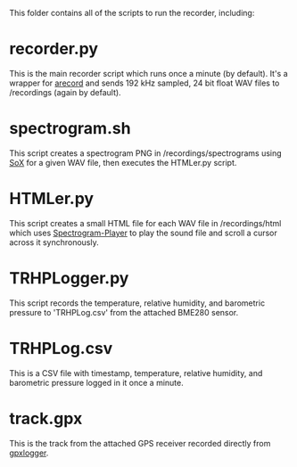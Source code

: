 This folder contains all of the scripts to run the recorder, including:

# recorder.py
This is the main recorder script which runs once a minute (by default). It's a wrapper for [arecord](https://alsa.opensrc.org/Arecord) and sends 192 kHz sampled, 24 bit float WAV files to /recordings (again by default).

# spectrogram.sh
This script creates a spectrogram PNG in /recordings/spectrograms using [SoX](https://sourceforge.net/projects/sox/) for a given WAV file, then executes the HTMLer.py script.

# HTMLer.py
This script creates a small HTML file for each WAV file in /recordings/html which uses [Spectrogram-Player](https://github.com/mike-brady/Spectrogram-Player?tab=MIT-1-ov-file) to play the sound file and scroll a cursor across it synchronously.

# TRHPLogger.py
This script records the temperature, relative humidity, and barometric pressure to 'TRHPLog.csv' from the attached BME280 sensor.

# TRHPLog.csv
This is a CSV file with timestamp, temperature, relative humidity, and barometric pressure logged in it once a minute.

# track.gpx
This is the track from the attached GPS receiver recorded directly from [gpxlogger](https://gpsd.gitlab.io/gpsd/gpxlogger.html).
